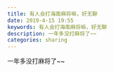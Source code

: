 ```yaml
---
title: 有人会打海南麻将嘛，好无聊
date: 2019-4-15 19:55
keywords: 有人会打海南麻将嘛，好无聊
description: 一年多没打麻将了~~
categories: sharing
---
```

<td class="t_f" id="postmessage_3508847">

一年多没打麻将了~~<img alt="" border="0" onclick="" onmouseover="" smilieid="132" src="static/image/smiley/default/huffy.gif"/></td>
